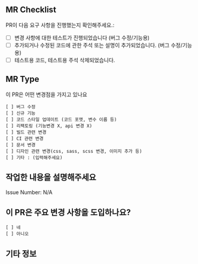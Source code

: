 ## MR Checklist

PR이 다음 요구 사항을 진행했는지 확인해주세요.:

-   [ ] 변경 사항에 대한 테스트가 진행되었습니다 (버그 수정/기능용)
-   [ ] 추가되거나 수정된 코드에 관한 주석 또는 설명이 추가되었습니다. (버그 수정/기능용)
-   [ ] 테스트용 코드, 테스트용 주석 삭제되었습니다.

## MR Type

이 PR은 어떤 변경점을 가지고 있나요

<!-- PR이 포함하고 있는 변경점에 하나 이상 "x" 표시를 해주세요. -->

```
[ ] 버그 수정
[ ] 신규 기능
[ ] 코드 스타일 업데이트 (코드 포맷, 변수 이름 등)
[ ] 리팩토링 (기능변경 X, api 변경 X)
[ ] 빌드 관련 변경
[ ] CI 관련 변경
[ ] 문서 변경
[ ] 디자인 관련 변경(css, sass, scss 변경, 이미지 추가 등)
[ ] 기타 : (입력해주세요)
```

## 작업한 내용을 설명해주세요

<!-- 수정 중인 현재 동작을 설명하거나 관련 이슈에 연결해주세요. -->

Issue Number: N/A

## 이 PR은 주요 변경 사항을 도입하나요?

```
[ ] 네
[ ] 아니오
```

<!-- 변경한 항목 중 프로그램 실행에 영향을 끼칠 내용이 있다면 어떤 영향이 있을 수 있는 지 문제 발생 시 해결방법 또는 되돌아갈 수 있는 커밋을 적어주세요 -->

## 기타 정보

<!-- 추가로 적어야할 내용이 있다면 적어주세요 -->
